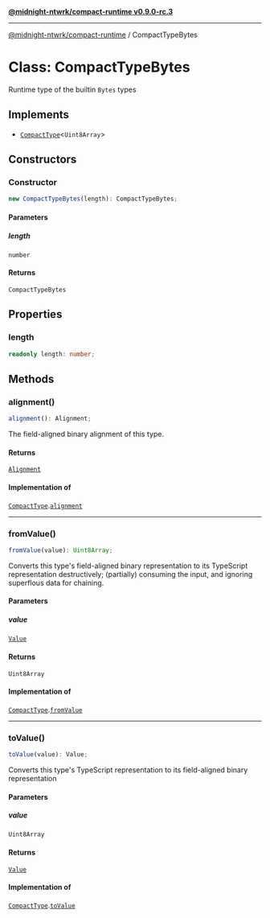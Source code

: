 [**@midnight-ntwrk/compact-runtime v0.9.0-rc.3**](../README.md)

***

[@midnight-ntwrk/compact-runtime](../globals.md) / CompactTypeBytes

# Class: CompactTypeBytes

Runtime type of the builtin `Bytes` types

## Implements

- [`CompactType`](../interfaces/CompactType.md)\<`Uint8Array`\>

## Constructors

### Constructor

```ts
new CompactTypeBytes(length): CompactTypeBytes;
```

#### Parameters

##### length

`number`

#### Returns

`CompactTypeBytes`

## Properties

### length

```ts
readonly length: number;
```

## Methods

### alignment()

```ts
alignment(): Alignment;
```

The field-aligned binary alignment of this type.

#### Returns

[`Alignment`](../type-aliases/Alignment.md)

#### Implementation of

[`CompactType`](../interfaces/CompactType.md).[`alignment`](../interfaces/CompactType.md#alignment)

***

### fromValue()

```ts
fromValue(value): Uint8Array;
```

Converts this type's field-aligned binary representation to its TypeScript
representation destructively; (partially) consuming the input, and
ignoring superflous data for chaining.

#### Parameters

##### value

[`Value`](../type-aliases/Value.md)

#### Returns

`Uint8Array`

#### Implementation of

[`CompactType`](../interfaces/CompactType.md).[`fromValue`](../interfaces/CompactType.md#fromvalue)

***

### toValue()

```ts
toValue(value): Value;
```

Converts this type's TypeScript representation to its field-aligned binary
representation

#### Parameters

##### value

`Uint8Array`

#### Returns

[`Value`](../type-aliases/Value.md)

#### Implementation of

[`CompactType`](../interfaces/CompactType.md).[`toValue`](../interfaces/CompactType.md#tovalue)
